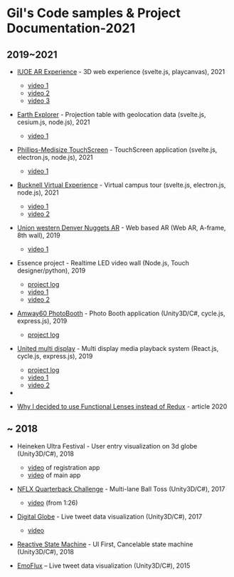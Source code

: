 # Gil's Code samples & Project Documentation-2021
## 2019~2021
* [IUOE AR Experience](IUOE/) - 3D web experience (svelte.js, playcanvas), 2021
  * [video 1](https://drive.google.com/file/d/1q2v6xP0MoipULU2liLCZebwc0g-clv8e/view?usp=sharing)
  * [video 2](https://drive.google.com/file/d/1oqKgFqOMLCpFIrnEtOwSzMQHCN43ZK92/view?usp=sharing)
  * [video 3](https://drive.google.com/file/d/15fE_dxQHR85s7y7v_WsEWkanF9FiMXva/view?usp=sharing)

* [Earth Explorer](earth-explorer/) - Projection table with geolocation data (svelte.js, cesium.js, node.js), 2021
  * [video 1](https://drive.google.com/file/d/1EhHYihvC4hPGFzWnv5ML3AtN10DpcKAP/view?usp=sharing)


* [Phillips-Medisize TouchScreen](Phillips/) - TouchScreen application (svelte.js, electron.js, node.js), 2021
  * [video 1](https://drive.google.com/file/d/1g8VeD37ik6InfW5So2fuQK-Cs6qvyvDh/view?usp=sharing)


* [Bucknell Virtual Experience](bucknell/) - Virtual campus tour (svelte.js, electron.js, node.js), 2021
  * [video 1](https://drive.google.com/file/d/13bkAEUC2PZNxEFAneCIgvtnzQnsIsSK6/view?usp=sharing)
  * [video 2](https://drive.google.com/file/d/1UHeCJtDrp9VdOZLRMNWmsKep6Y8EDrgf/view?usp=sharing)


* [Union western Denver Nuggets AR](nugget-ar/) - Web based AR (Web AR, A-frame, 8th wall), 2019
    * [video 1](https://drive.google.com/file/d/15NXoZf32md8DP0dFw_OGIOgFTzZpcvMm/view?usp=sharing)


* Essence project - Realtime LED video wall (Node.js, Touch designer/python), 2019
    * [project log](https://drive.google.com/open?id=1dsEI2v1vZrTXvmbCBxExUh23aZrkQo7WdQchOv7N3ck)
    * [video 1](https://drive.google.com/open?id=11MumIRb6HgVxupz3T0e6cssCEh3I7u_q)
    * [video 2](https://drive.google.com/open?id=1oavkfJSVN0g8lPlVbC-tNSsl7w_IpUyN)


* [Amway60 PhotoBooth](amway/) - Photo Booth application (Unity3D/C#, cycle.js, express.js), 2019
    * [project log](https://drive.google.com/open?id=1_FNLEkTlt3Qpxq4VonpHcFzoK1tS_w1LoUaZiastDMk)


* [United multi display](united/) - Multi display media playback system (React.js, cycle.js, express.js), 2019
    * [project log](https://drive.google.com/open?id=1RMOwY5s3ULXyCe8iuEjn6LlHoBPlGxM3L5q5pxPObfI)
    * [video 1](https://drive.google.com/file/d/1SjBPdEjQLNCtHQ2oNCON6tw_TKxCXXk9/view?usp=sharing)
    * [video 2](https://drive.google.com/file/d/1HGOrvrbl6_LAfZKoXllBa3-z5izJ9lT_/view?usp=sharing)
* 
* [Why I decided to use Functional Lenses instead of Redux](https://sendtogil.github.io/code-samples/) - article 2020

## ~ 2018
* Heineken Ultra Festival - User entry visualization on 3d globe (Unity3D/C#), 2018
    * [video](https://drive.google.com/file/d/1_lOQdqi0DFiU484zocknd3g7_Bb_1q0z/view) of registration app
    * [video](https://drive.google.com/file/d/1Y4Jm9JhzeiH7oPcrZJmUEdBHkizNMnC2/view) of main app  


* [NFLX Quarterback Challenge](https://github.com/sendtogil/qb_challenge) - Multi-lane Ball Toss (Unity3D/C#), 2017

    * [video](https://drive.google.com/file/d/1S7QU8KGrZdbWbVP9blg0eZ18B8zLH9Gi/view) (from 1:26)


* [Digital Globe](https://github.com/sendtogil/M1_data_globe) - Live tweet data visualization (Unity3D/C#), 2017

    * [video](https://vimeo.com/183695618)


* [Reactive State Machine](https://github.com/sendtogil/RxStateMachine/tree/master/Old) - UI First, Cancelable state machine (Unity3D/C#), 2018


* [EmoFlux](https://github.com/sendtogil/EmoFlux_Processing) – Live tweet data visualization (Unity3D/C#), 2015

